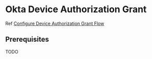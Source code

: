 # Okta Device Authorization Grant

Ref [Configure Device Authorization Grant Flow](https://developer.okta.com/docs/guides/device-authorization-grant/main/)

## Prerequisites

TODO
